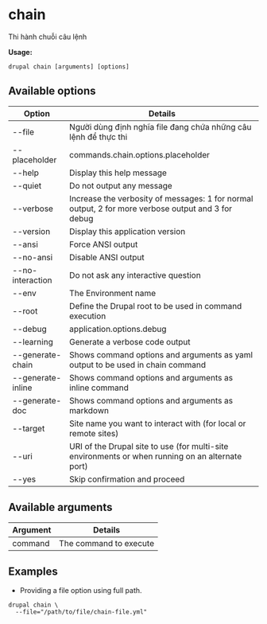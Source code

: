 # chain
Thi hành chuỗi câu lệnh

**Usage:**
```
drupal chain [arguments] [options]
```

## Available options
Option | Details
-------|-------------
--file | Người dùng định nghĩa file đang chứa những câu lệnh để thực thi
--placeholder | commands.chain.options.placeholder
--help | Display this help message
--quiet | Do not output any message
--verbose | Increase the verbosity of messages: 1 for normal output, 2 for more verbose output and 3 for debug
--version | Display this application version
--ansi | Force ANSI output
--no-ansi | Disable ANSI output
--no-interaction | Do not ask any interactive question
--env | The Environment name
--root | Define the Drupal root to be used in command execution
--debug | application.options.debug
--learning | Generate a verbose code output
--generate-chain | Shows command options and arguments as yaml output to be used in chain command
--generate-inline | Shows command options and arguments as inline command
--generate-doc | Shows command options and arguments as markdown
--target | Site name you want to interact with (for local or remote sites)
--uri | URI of the Drupal site to use (for multi-site environments or when running on an alternate port)
--yes | Skip confirmation and proceed

## Available arguments
Argument | Details
---------|-------------
command | The command to execute

## Examples
* Providing a file option using full path.
```
drupal chain \
  --file="/path/to/file/chain-file.yml"
```
